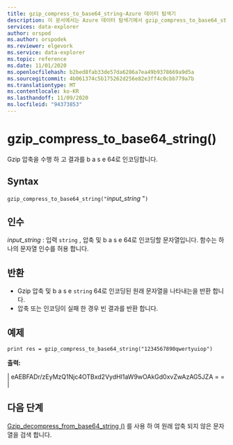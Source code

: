 ```yaml
---
title: gzip_compress_to_base64_string-Azure 데이터 탐색기
description: 이 문서에서는 Azure 데이터 탐색기에서 gzip_compress_to_base64_string () 명령을 설명 합니다.
services: data-explorer
author: orspod
ms.author: orspodek
ms.reviewer: elgevork
ms.service: data-explorer
ms.topic: reference
ms.date: 11/01/2020
ms.openlocfilehash: b2bed8fab33de57da6286a7ea49b9378669a9d5a
ms.sourcegitcommit: 4b061374c5b175262d256e82e3ff4c0cbb779a7b
ms.translationtype: MT
ms.contentlocale: ko-KR
ms.lasthandoff: 11/09/2020
ms.locfileid: "94373853"
---
```

# <a name="gzip_compress_to_base64_string"></a>gzip_compress_to_base64_string()

Gzip 압축을 수행 하 고 결과를 b a s e 64로 인코딩합니다.


## <a name="syntax"></a>Syntax

`gzip_compress_to_base64_string("`*input_string* "`)`

## <a name="arguments"></a>인수

*input_string* : 입력 `string` , 압축 및 b a s e 64로 인코딩할 문자열입니다. 함수는 하나의 문자열 인수를 허용 합니다.

## <a name="returns"></a>반환

* Gzip 압축 및 b a s e `string` 64로 인코딩된 원래 문자열을 나타내는을 반환 합니다. 
* 압축 또는 인코딩이 실패 한 경우 빈 결과를 반환 합니다.

## <a name="example"></a>예제
```kusto
print res = gzip_compress_to_base64_string("1234567890qwertyuiop")
```

**출력:** 

| eAEBFADr/zEyMzQ1Njc4OTBxd2VydHl1aW9wOAkGd0xvZwAzAG5JZA = = |

## <a name="next-steps"></a>다음 단계

[Gzip_decompress_from_base64_string ()](gzip-base64-decompress.md) 를 사용 하 여 원래 압축 되지 않은 문자열을 검색 합니다.
